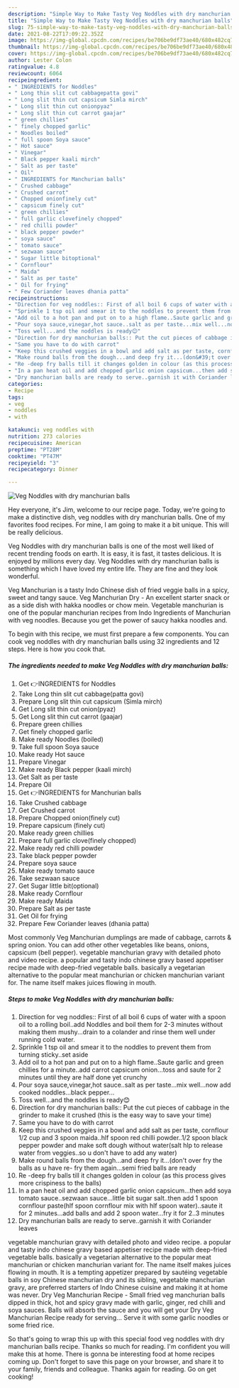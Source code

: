 ```yaml
---
description: "Simple Way to Make Tasty Veg Noddles with dry manchurian balls"
title: "Simple Way to Make Tasty Veg Noddles with dry manchurian balls"
slug: 75-simple-way-to-make-tasty-veg-noddles-with-dry-manchurian-balls
date: 2021-08-22T17:09:22.352Z
image: https://img-global.cpcdn.com/recipes/be706be9df73ae40/680x482cq70/veg-noddles-with-dry-manchurian-balls-recipe-main-photo.jpg
thumbnail: https://img-global.cpcdn.com/recipes/be706be9df73ae40/680x482cq70/veg-noddles-with-dry-manchurian-balls-recipe-main-photo.jpg
cover: https://img-global.cpcdn.com/recipes/be706be9df73ae40/680x482cq70/veg-noddles-with-dry-manchurian-balls-recipe-main-photo.jpg
author: Lester Colon
ratingvalue: 4.8
reviewcount: 6064
recipeingredient:
- " INGREDIENTS for Noddles"
- " Long thin slit cut cabbagepatta govi"
- " Long slit thin cut capsicum Simla mirch"
- " Long slit thin cut onionpyaz"
- " Long slit thin cut carrot gaajar"
- " green chillies"
- " finely chopped garlic"
- " Noodles boiled"
- " full spoon Soya sauce"
- " Hot sauce"
- " Vinegar"
- " Black pepper kaali mirch"
- " Salt as per taste"
- " Oil"
- " INGREDIENTS for Manchurian balls"
- " Crushed cabbage"
- " Crushed carrot"
- " Chopped onionfinely cut"
- " capsicum finely cut"
- " green chillies"
- " full garlic clovefinely chopped"
- " red chilli powder"
- " black pepper powder"
- " soya sauce"
- " tomato sauce"
- " sezwaan sauce"
- " Sugar little bitoptional"
- " Cornflour"
- " Maida"
- " Salt as per taste"
- " Oil for frying"
- " Few Coriander leaves dhania patta"
recipeinstructions:
- "Direction for veg noddles:: First of all boil 6 cups of water with a spoon oil to a rolling boil..add Noddles and boil them for 2-3 minutes without making them mushy...drain to a colander and rinse them well under running cold water."
- "Sprinkle 1 tsp oil and smear it to the noddles to prevent them from turning sticky..set aside"
- "Add oil to a hot pan and put on to a high flame..Saute garlic and green chillies for a minute..add carrot capsicum onion...toss and saute for 2 minutes until they are half done yet crunchy"
- "Pour soya sauce,vinegar,hot sauce..salt as per taste...mix well...now add cooked noddles...black pepper..."
- "Toss well...and the noddles is ready😊"
- "Direction for dry manchurian balls:: Put the cut pieces of cabbage in the grinder to make it crushed (this is the easy way to save your time)"
- "Same you have to do with carrot"
- "Keep this crushed veggies in a bowl and add salt as per taste, cornflour 1/2 cup and 3 spoon maida..hlf spoon red chilli powder..1/2 spoon black pepper powder and make soft dough without water(salt hlp to release water from veggies..so u don&#39;t have to add any water)"
- "Make round balls from the dough...and deep fry it...(don&#39;t over fry the balls as u have re- fry them again...semi fried balls are ready"
- "Re -deep fry balls till it changes golden in colour (as this process gives more crispiness to the balls)"
- "In a pan heat oil and add chopped garlic onion capsicum...then add soya tomato sauce..sezwaan sauce...little bit sugar salt..then add 1 spoon cornflour paste(hlf spoon cornflour mix with hlf spoon water)..saute it for 2 minutes...add balls and add 2 spoon water...fry it for 2..3 minutes"
- "Dry manchurian balls are ready to serve..garnish it with Coriander leaves"
categories:
- Recipe
tags:
- veg
- noddles
- with

katakunci: veg noddles with 
nutrition: 273 calories
recipecuisine: American
preptime: "PT28M"
cooktime: "PT47M"
recipeyield: "3"
recipecategory: Dinner

---
```



![Veg Noddles with dry manchurian balls](https://img-global.cpcdn.com/recipes/be706be9df73ae40/680x482cq70/veg-noddles-with-dry-manchurian-balls-recipe-main-photo.jpg)

Hey everyone, it's Jim, welcome to our recipe page. Today, we're going to make a distinctive dish, veg noddles with dry manchurian balls. One of my favorites food recipes. For mine, I am going to make it a bit unique. This will be really delicious.

Veg Noddles with dry manchurian balls is one of the most well liked of recent trending foods on earth. It is easy, it is fast, it tastes delicious. It is enjoyed by millions every day. Veg Noddles with dry manchurian balls is something which I have loved my entire life. They are fine and they look wonderful.

Veg Manchurian is a tasty Indo Chinese dish of fried veggie balls in a spicy, sweet and tangy sauce. Veg Manchurian Dry - An excellent starter snack or as a side dish with hakka noodles or chow mein. Vegetable manchurian is one of the popular manchurian recipes from Indo Ingredients of Manchurian with veg noodles. Because you get the power of saucy hakka noodles and.


To begin with this recipe, we must first prepare a few components. You can cook veg noddles with dry manchurian balls using 32 ingredients and 12 steps. Here is how you cook that.

<!--inarticleads1-->

##### The ingredients needed to make Veg Noddles with dry manchurian balls:

1. Get  👉INGREDIENTS for Noddles
1. Take  Long thin slit cut cabbage(patta govi)
1. Prepare  Long slit thin cut capsicum (Simla mirch)
1. Get  Long slit thin cut onion(pyaz)
1. Get  Long slit thin cut carrot (gaajar)
1. Prepare  green chillies
1. Get  finely chopped garlic
1. Make ready  Noodles (boiled)
1. Take  full spoon Soya sauce
1. Make ready  Hot sauce
1. Prepare  Vinegar
1. Make ready  Black pepper (kaali mirch)
1. Get  Salt as per taste
1. Prepare  Oil
1. Get  👉INGREDIENTS for Manchurian balls
1. Take  Crushed cabbage
1. Get  Crushed carrot
1. Prepare  Chopped onion(finely cut)
1. Prepare  capsicum (finely cut)
1. Make ready  green chillies
1. Prepare  full garlic clove(finely chopped)
1. Make ready  red chilli powder
1. Take  black pepper powder
1. Prepare  soya sauce
1. Make ready  tomato sauce
1. Take  sezwaan sauce
1. Get  Sugar little bit(optional)
1. Make ready  Cornflour
1. Make ready  Maida
1. Prepare  Salt as per taste
1. Get  Oil for frying
1. Prepare  Few Coriander leaves (dhania patta)


Most commonly Veg Manchurian dumplings are made of cabbage, carrots &amp; spring onion. You can add other other vegetables like beans, onions, capsicum (bell pepper). vegetable manchurian gravy with detailed photo and video recipe. a popular and tasty indo chinese gravy based appetiser recipe made with deep-fried vegetable balls. basically a vegetarian alternative to the popular meat manchurian or chicken manchurian variant for. The name itself makes juices flowing in mouth. 

<!--inarticleads2-->

##### Steps to make Veg Noddles with dry manchurian balls:

1. Direction for veg noddles:: First of all boil 6 cups of water with a spoon oil to a rolling boil..add Noddles and boil them for 2-3 minutes without making them mushy...drain to a colander and rinse them well under running cold water.
1. Sprinkle 1 tsp oil and smear it to the noddles to prevent them from turning sticky..set aside
1. Add oil to a hot pan and put on to a high flame..Saute garlic and green chillies for a minute..add carrot capsicum onion...toss and saute for 2 minutes until they are half done yet crunchy
1. Pour soya sauce,vinegar,hot sauce..salt as per taste...mix well...now add cooked noddles...black pepper...
1. Toss well...and the noddles is ready😊
1. Direction for dry manchurian balls:: Put the cut pieces of cabbage in the grinder to make it crushed (this is the easy way to save your time)
1. Same you have to do with carrot
1. Keep this crushed veggies in a bowl and add salt as per taste, cornflour 1/2 cup and 3 spoon maida..hlf spoon red chilli powder..1/2 spoon black pepper powder and make soft dough without water(salt hlp to release water from veggies..so u don&#39;t have to add any water)
1. Make round balls from the dough...and deep fry it...(don&#39;t over fry the balls as u have re- fry them again...semi fried balls are ready
1. Re -deep fry balls till it changes golden in colour (as this process gives more crispiness to the balls)
1. In a pan heat oil and add chopped garlic onion capsicum...then add soya tomato sauce..sezwaan sauce...little bit sugar salt..then add 1 spoon cornflour paste(hlf spoon cornflour mix with hlf spoon water)..saute it for 2 minutes...add balls and add 2 spoon water...fry it for 2..3 minutes
1. Dry manchurian balls are ready to serve..garnish it with Coriander leaves


vegetable manchurian gravy with detailed photo and video recipe. a popular and tasty indo chinese gravy based appetiser recipe made with deep-fried vegetable balls. basically a vegetarian alternative to the popular meat manchurian or chicken manchurian variant for. The name itself makes juices flowing in mouth. It is a tempting appetizer prepared by sautéing vegetable balls in soy Chinese manchurian dry and its sibling, vegetable manchurian gravy, are preferred starters of Indo Chinese cuisine and making it at home was never. Dry Veg Manchurian Recipe - Small fried veg manchurian balls dipped in thick, hot and spicy gravy made with garlic, ginger, red chilli and soya sauces. Balls will absorb the sauce and you will get your Dry Veg Manchurian Recipe ready for serving… Serve it with some garlic noodles or some fried rice. 

So that's going to wrap this up with this special food veg noddles with dry manchurian balls recipe. Thanks so much for reading. I'm confident you will make this at home. There is gonna be interesting food at home recipes coming up. Don't forget to save this page on your browser, and share it to your family, friends and colleague. Thanks again for reading. Go on get cooking!
